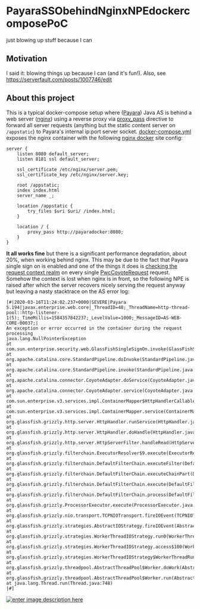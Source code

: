 # PayaraSSObehindNginxNPEdockercomposePoC
just blowing up stuff because I can

## Motivation

I said it: blowing things up because I can (and it's fun!). Also, see https://serverfault.com/posts/1007746/edit

## About this project

This is a typical docker-compose setup where ([Payara][1]) Java AS is behind a web server ([nginx][2]) using a reverse proxy via [proxy_pass](http://nginx.org/en/docs/http/ngx_http_proxy_module.html#proxy_pass) directive to forward all server requests (anything but the static content server on `/appstatic`) to Payara's internal ip:port server socket. [docker-compose.yml](docker-compose.yml) exposes the nginx container with the following [nginx docker][2] site config:

```
server {
    listen 8080 default_server;
    listen 8181 ssl default_server;

    ssl_certificate /etc/nginx/server.pem;
    ssl_certificate_key /etc/nginx/server.key;

    root /appstatic;
    index index.html
    server_name _;

    location /appstatic {
        try_files $uri $uri/ /index.html;
    }

    location / {
        proxy_pass http://payaradocker:8080;
    }
}
```

**It all works fine** but there is a significant performance degradation, about 20%, when working behind nginx. This may be due to the fact that Payara single sign on is enabled and one of the things it does is [checking the request context realm][3] on every single [PwcCoyoteRequest][4] request. Somehow the context is lost when nginx is in front, so the following NPE is raised after which the server recovers nicely serving the request anyway but leaving a nasty stacktrace on the AS error log:

```
[#|2020-03-16T11:24:02.237+0000|SEVERE|Payara 5.194|javax.enterprise.web.core|_ThreadID=48;_ThreadName=http-thread-pool::http-listener-1(5);_TimeMillis=1584357842237;_LevelValue=1000;_MessageID=AS-WEB-CORE-00037;|
An exception or error occurred in the container during the request processing
java.lang.NullPointerException
at com.sun.enterprise.security.web.GlassFishSingleSignOn.invoke(GlassFishSingleSignOn.java:327)
at org.apache.catalina.core.StandardPipeline.doInvoke(StandardPipeline.java:724)
at org.apache.catalina.core.StandardPipeline.invoke(StandardPipeline.java:575)
at org.apache.catalina.connector.CoyoteAdapter.doService(CoyoteAdapter.java:368)
at org.apache.catalina.connector.CoyoteAdapter.service(CoyoteAdapter.java:238)
at com.sun.enterprise.v3.services.impl.ContainerMapper$HttpHandlerCallable.call(ContainerMapper.java:520)
at com.sun.enterprise.v3.services.impl.ContainerMapper.service(ContainerMapper.java:217)
at org.glassfish.grizzly.http.server.HttpHandler.runService(HttpHandler.java:182)
at org.glassfish.grizzly.http.server.HttpHandler.doHandle(HttpHandler.java:156)
at org.glassfish.grizzly.http.server.HttpServerFilter.handleRead(HttpServerFilter.java:218)
at org.glassfish.grizzly.filterchain.ExecutorResolver$9.execute(ExecutorResolver.java:95)
at org.glassfish.grizzly.filterchain.DefaultFilterChain.executeFilter(DefaultFilterChain.java:260)
at org.glassfish.grizzly.filterchain.DefaultFilterChain.executeChainPart(DefaultFilterChain.java:177)
at org.glassfish.grizzly.filterchain.DefaultFilterChain.execute(DefaultFilterChain.java:109)
at org.glassfish.grizzly.filterchain.DefaultFilterChain.process(DefaultFilterChain.java:88)
at org.glassfish.grizzly.ProcessorExecutor.execute(ProcessorExecutor.java:53)
at org.glassfish.grizzly.nio.transport.TCPNIOTransport.fireIOEvent(TCPNIOTransport.java:524)
at org.glassfish.grizzly.strategies.AbstractIOStrategy.fireIOEvent(AbstractIOStrategy.java:89)
at org.glassfish.grizzly.strategies.WorkerThreadIOStrategy.run0(WorkerThreadIOStrategy.java:94)
at org.glassfish.grizzly.strategies.WorkerThreadIOStrategy.access$100(WorkerThreadIOStrategy.java:33)
at org.glassfish.grizzly.strategies.WorkerThreadIOStrategy$WorkerThreadRunnable.run(WorkerThreadIOStrategy.java:114)
at org.glassfish.grizzly.threadpool.AbstractThreadPool$Worker.doWork(AbstractThreadPool.java:569)
at org.glassfish.grizzly.threadpool.AbstractThreadPool$Worker.run(AbstractThreadPool.java:549)
at java.lang.Thread.run(Thread.java:748)
|#]
```
[![enter image description here][5]][5]



  [1]: https://hub.docker.com/r/payara/server-full/
  [2]: https://hub.docker.com/_/nginx
  [3]: https://github.com/javaee/glassfish/blob/f9e1f6361dcc7998cacccb574feef5b70bf84e23/appserver/web/web-glue/src/main/java/com/sun/enterprise/security/web/GlassFishSingleSignOn.java#L355
  [4]: https://github.com/javaee/glassfish/blob/master/appserver/web/web-glue/src/main/java/com/sun/enterprise/web/pwc/connector/coyote/PwcCoyoteRequest.java
  [5]: https://i.stack.imgur.com/JyfVL.png

